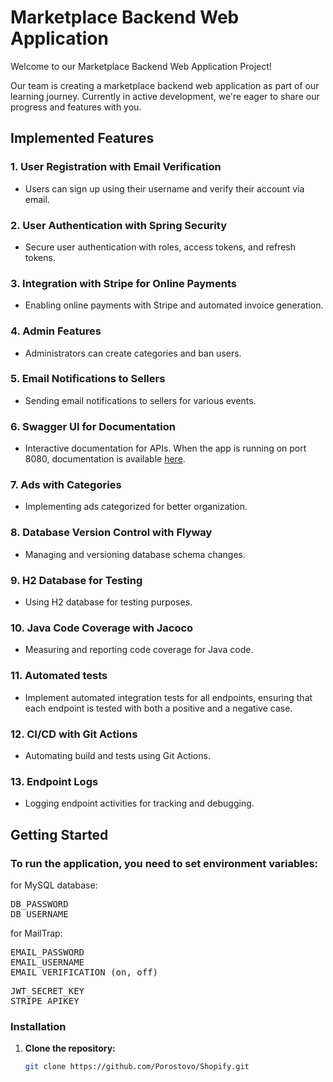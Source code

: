 # Marketplace Backend Web Application

Welcome to our Marketplace Backend Web Application Project!

Our team is creating a marketplace backend web application as part of our learning journey. Currently in active development, we're eager to share our progress and features with you.

## Implemented Features

### 1. User Registration with Email Verification
- Users can sign up using their username and verify their account via email.

### 2. User Authentication with Spring Security
- Secure user authentication with roles, access tokens, and refresh tokens.

### 3. Integration with Stripe for Online Payments
- Enabling online payments with Stripe and automated invoice generation.

### 4. Admin Features
- Administrators can create categories and ban users.

### 5. Email Notifications to Sellers
- Sending email notifications to sellers for various events.

### 6. Swagger UI for Documentation
- Interactive documentation for APIs. When the app is running on port 8080, documentation is available [here](http://localhost:8080/swagger-ui.html).

### 7. Ads with Categories
- Implementing ads categorized for better organization.

### 8. Database Version Control with Flyway
- Managing and versioning database schema changes.

### 9. H2 Database for Testing
- Using H2 database for testing purposes.

### 10. Java Code Coverage with Jacoco
- Measuring and reporting code coverage for Java code.

### 11. Automated tests
- Implement automated integration tests for all endpoints, ensuring that each endpoint is tested with both a positive and a negative case.

### 12. CI/CD with Git Actions
- Automating build and tests using Git Actions.

### 13. Endpoint Logs
- Logging endpoint activities for tracking and debugging.

## Getting Started

### To run the application, you need to set environment variables:
for MySQL database:
<pre>
DB_PASSWORD
DB_USERNAME
</pre>


for MailTrap:
<pre>
EMAIL_PASSWORD
EMAIL_USERNAME
EMAIL_VERIFICATION (on, off)
</pre>
<pre>
JWT_SECRET_KEY
STRIPE_APIKEY
</pre>

### Installation

1. **Clone the repository:**
   ```sh
   git clone https://github.com/Porostovo/Shopify.git
